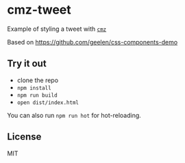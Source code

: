 # cmz-tweet

Example of styling a tweet with [`cmz`](https://github.com/joshwnj/cmz)

Based on <https://github.com/geelen/css-components-demo>

## Try it out

- clone the repo
- `npm install`
- `npm run build`
- `open dist/index.html`

You can also run `npm run hot` for hot-reloading.

## License

MIT
